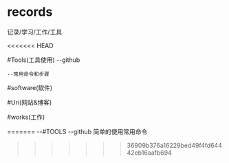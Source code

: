 records
=======

记录/学习/工作/工具

<<<<<<< HEAD

#Tools(工具使用)
 --github 
 
	--常用命令和步骤
	
#software(软件)


#Uri(网站&博客)

#works(工作)
 
=======
--#TOOLS
  --github 简单的使用常用命令
>>>>>>> 36909b376a16229bed49f4fd64442eb16aafb694
